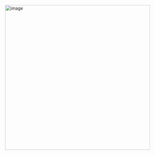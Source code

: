 <img width="474" height="474" alt="image" src="https://github.com/user-attachments/assets/4b9ff2bb-412d-42a2-a1f5-d15ff9004102" />
